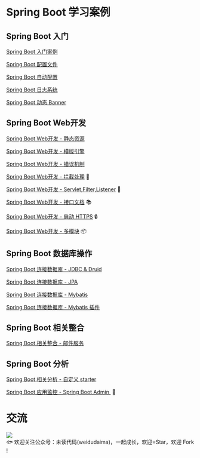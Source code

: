 # Spring Boot 学习案例
## Spring Boot 入门
[Spring Boot 入门案例](https://github.com/niumoo/springboot/tree/master/springboot-hello) 

[Spring Boot 配置文件](https://github.com/niumoo/springboot/tree/master/springboot-properties)

[Spring Boot 自动配置](https://github.com/niumoo/springboot/tree/master/springboot-config)

[Spring Boot 日志系统](https://github.com/niumoo/springboot/tree/master/springboot-logback)

[Spring Boot 动态 Banner](https://github.com/niumoo/springboot/tree/master/springboot-banner)


## Spring Boot Web开发
[Spring Boot Web开发 - 静态资源](https://github.com/niumoo/springboot/tree/master/springboot-web-staticfile)

[Spring Boot Web开发 - 模版引擎](https://github.com/niumoo/springboot/tree/master/springboot-web-template)

[Spring Boot Web开发 - 错误机制](https://github.com/niumoo/springboot/tree/master/springboot-web-error) 

[Spring Boot Web开发 - 拦截处理](https://github.com/niumoo/springboot/tree/master/springboot-web-interceptor)  :closed_lock_with_key:

[Spring Boot Web开发 - Servlet,Filter,Listener](https://github.com/niumoo/springboot/tree/master/springboot-web-servlet-filter-listener) :wedding:

[Spring Boot Web开发 - 接口文档](https://github.com/niumoo/springboot/tree/master/springboot-web-swagger) :books:

[Spring Boot Web开发 - 启动 HTTPS](https://github.com/niumoo/springboot/tree/master/springboot-web-https) :lock:

[Spring Boot Web开发 - 多模块](https://github.com/niumoo/springboot/tree/master/springboot-module-demo)  :package:

## Spring Boot 数据库操作
[Spring Boot 连接数据库 - JDBC & Druid](https://github.com/niumoo/springboot/tree/master/springboot-data-jdbc)

[Spring Boot 连接数据库 - JPA](https://github.com/niumoo/springboot/tree/master/springboot-data-jpa)

[Spring Boot 连接数据库 - Mybatis](https://github.com/niumoo/springboot/tree/master/springboot-data-mybatis)

[Spring Boot 连接数据库 - Mybatis 插件](https://github.com/niumoo/springboot/tree/master/springboot-data-mybatis-page)

## Spring Boot 相关整合

[Spring Boot 相关整合 - 邮件服务](https://github.com/niumoo/springboot/tree/master/springboot-mail)


## Spring Boot 分析

[Spring Boot 相关分析 - 自定义 starter ](https://github.com/niumoo/springboot/tree/master/springboot-starter)

[Spring Boot 应用监控 - Spring Boot Admin ](https://github.com/niumoo/springboot/tree/master/springboot-admin)​ :construction_worker:


# 交流
![](https://user-images.githubusercontent.com/26371673/69558482-46eab080-0fe3-11ea-8fa7-d9d824b7bed4.jpg)  
🐟 欢迎关注公众号：未读代码(weidudaima)，一起成长，欢迎⭐Star️，欢迎 Fork !